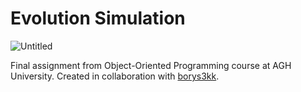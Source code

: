 # Evolution Simulation

![Untitled](https://github.com/Wajktor13/evolution-simulation/assets/76243064/3f91bcbf-0c11-4e6f-b11f-3f42fafdb513)

Final assignment from Object-Oriented Programming course at AGH University. Created in collaboration with [borys3kk](https://github.com/borys3kk).
